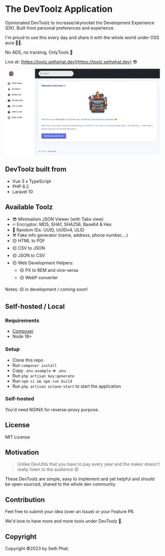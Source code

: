 # The DevToolz Application

Opinionated DevToolz to increase/skyrocket the Development Experience (DX).
Built from personal preferences and experience.

I'm proud to use this every day and share it with the whole world under OSS aura 🥰🚀. 

No ADS, no tracking, OnlyTools 👀

Live at: [https://toolz.sethphat.dev](https://toolz.sethphat.dev) 😎

![screenshot.png](public/screenshot.png)

## DevToolz built from
- Vue 3 x TypeScript
- PHP 8.2
- Laravel 10

## Available Toolz

- 😎 Minimalism JSON Viewer (with Tabs view) 
- 🔥 Encryptor: MD5, SHA1, SHA256, Base64 & Hex
- 💪 Random IDs: UUID, UUIDv4, ULID
- ⚒️ Fake info generator (name, address, phone number,...)
- 🟡 HTML to PDF
- 🟡 CSV to JSON
- 🟡 JSON to CSV
- 🟡 Web Development Helpers:
  - 🟡 PX to REM and vice-versa
  - 🟡 WebP converter


Notes: 🟡 in development / coming soon!

## Self-hosted / Local

### Requirements
- [Composer](https://getcomposer.org/)
- Node 18+

### Setup

- Clone this repo
- Run `composer install`
- Copy `.env.example` => `.env`
- Run `php artisan key:generate`
- Run `npm ci && npm run build`
- Run `php artisan octane:start` to start the application

### Self-hosted

You'd need NGINX for reverse-proxy purpose.

## License
MIT License

## Motivation

> Unlike DevUtils that you have to pay every year and the maker doesn't really listen to the audience 😡

These DevToolz are simple, easy to implement and yet helpful and should be open-sourced, shared to the whole
dev community.

## Contribution

Feel free to submit your idea (over an Issue) or your Feature PR. 

We'd love to have more and more tools under DevToolz 🚀.

## Copyright

Copyright ©️2023 by Seth Phat.
